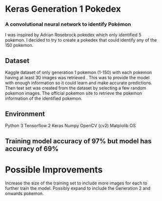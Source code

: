 # Keras Generation 1 Pokedex
### A  convolutional neural network to identify Pokémon  
I was inspired by Adrian Rosebrock pokedex which only identified 5 pokemon.   I decided to try to create a pokedex that could identify any of the 150 pokemon.

## Dataset
Kaggle dataset of only generation 1 pokemon (1-150) with each pokemon having at least 30 images was retrieved . This was to provide the model with enough information so it could learn and make accurate predictions. Then test set was created from the dataset by selecting a few random pokemon images.
The official pokemon site to retrieve the pokemon information of the identified pokemon.

## Environment
Python 3
Tensorflow 2
Keras
Numpy
OpenCV (cv2)
Matplolib
OS

## Training model accuracy of 97% but model has accuracy of 69%
# Possible Improvements
Increase the size of the training set to include more images for each to further train the model.
Possibly expand to include the Generation 2 and onwards pokemon.
